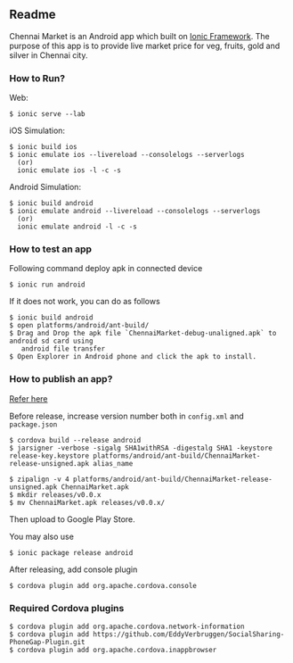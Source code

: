 ## Readme

Chennai Market is an Android app which built on [Ionic Framework](http://ionicframework.com/).
The purpose of this app is to provide live market price for veg, fruits, gold and silver in Chennai city.

### How to Run?

Web:

    $ ionic serve --lab

iOS Simulation:

    $ ionic build ios
    $ ionic emulate ios --livereload --consolelogs --serverlogs
      (or)
      ionic emulate ios -l -c -s

Android Simulation:

    $ ionic build android
    $ ionic emulate android --livereload --consolelogs --serverlogs
      (or)
      ionic emulate android -l -c -s


### How to test an app

Following command deploy apk in connected device

    $ ionic run android

If it does not work, you can do as follows

    $ ionic build android
    $ open platforms/android/ant-build/
    $ Drag and Drop the apk file `ChennaiMarket-debug-unaligned.apk` to android sd card using
       android file transfer
    $ Open Explorer in Android phone and click the apk to install.

### How to publish an app?

[Refer here](http://ionicframework.com/docs/guide/publishing.html)

Before release, increase version number both in `config.xml` and `package.json`

    $ cordova build --release android
    $ jarsigner -verbose -sigalg SHA1withRSA -digestalg SHA1 -keystore release-key.keystore platforms/android/ant-build/ChennaiMarket-release-unsigned.apk alias_name

    $ zipalign -v 4 platforms/android/ant-build/ChennaiMarket-release-unsigned.apk ChennaiMarket.apk
    $ mkdir releases/v0.0.x
    $ mv ChennaiMarket.apk releases/v0.0.x/

Then upload to Google Play Store.

You may also use

    $ ionic package release android

After releasing, add console plugin

    $ cordova plugin add org.apache.cordova.console


### Required Cordova plugins

    $ cordova plugin add org.apache.cordova.network-information
    $ cordova plugin add https://github.com/EddyVerbruggen/SocialSharing-PhoneGap-Plugin.git
    $ cordova plugin add org.apache.cordova.inappbrowser

